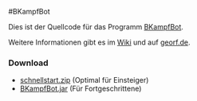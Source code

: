 #BKampfBot

Dies ist der Quellcode für das Programm [BKampfBot](https://github.com/BKampfBot/BKampfBot/).

Weitere Informationen gibt es im [Wiki](https://github.com/BKampfBot/Material/wiki/) und auf [georf.de](http://bundeskampf.georf.de).

### Download

 * [schnellstart.zip](https://github.com/BKampfBot/Material/blob/master/schnellstart.zip?raw=true) (Optimal für Einsteiger)
 * [BKampfBot.jar](https://github.com/BKampfBot/Material/blob/master/BKampfBot.jar?raw=true) (Für Fortgeschrittene)
